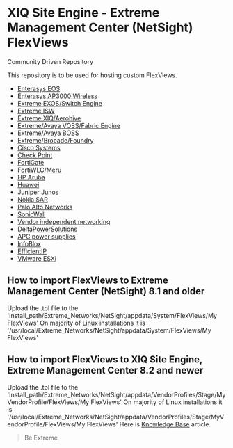 # XIQ Site Engine - Extreme Management Center (NetSight) FlexViews 
Community Driven Repository

This repository is to be used for hosting custom FlexViews.

* [Enterasys EOS](EOS/README.md)
* [Enterasys AP3000 Wireless](AP3000/README.md)
* [Extreme EXOS/Switch Engine](EXOS/README.md)
* [Extreme ISW](ISW/README.md)
* [Extreme XIQ/Aerohive](Extreme_Wireless/README.md)
* [Extreme/Avaya VOSS/Fabric Engine](Avaya/README.md)
* [Extreme/Avaya BOSS](Avaya/README_BOSS.md)
* [Extreme/Brocade/Foundry](Foundry/README.md)
* [Cisco Systems](Cisco_Systems/README.md)
* [Check Point](CheckPoint/README.md)
* [FortiGate](FortiGate/README.md)
* [FortiWLC/Meru](Meru/README.md)
* [HP Aruba](HP_Aruba/README.md)
* [Huawei](Huawei/README.md)
* [Juniper Junos](JunOS/README.md)
* [Nokia SAR](Nokia/README.md)
* [Palo Alto Networks](Palo_Alto/README.md)
* [SonicWall](SonicWall/README.md)
* [Vendor independent networking](Networking/README.md) 
* [DeltaPowerSolutions](Delta/README.md)
* [APC power supplies](APC/README.md)
* [InfoBlox](InfoBlox/README.md)
* [EfficientIP](EfficientIP/README.md)
* [VMware ESXi](VMware/README.md)

## How to import FlexViews to Extreme Management Center (NetSight) 8.1 and older
Upload the .tpl file to the 'Install_path/Extreme_Networks/NetSight/appdata/System/FlexViews/My FlexViews'
On majority of Linux installations it is '/usr/local/Extreme_Networks/NetSight/appdata/System/FlexViews/My FlexViews'

## How to import FlexViews to XIQ Site Engine, Extreme Management Center 8.2 and newer
Upload the .tpl file to the 'Install_path/Extreme_Networks/NetSight/appdata/VendorProfiles/Stage/MyVendorProfile/FlexViews/My FlexViews'
On majority of Linux installations it is '/usr/local/Extreme_Networks/NetSight/appdata/VendorProfiles/Stage/MyVendorProfile/FlexViews/My FlexViews'
Here is [Knowledge Base](https://extremeportal.force.com/ExtrArticleDetail?an=000079893) article.

>Be Extreme
